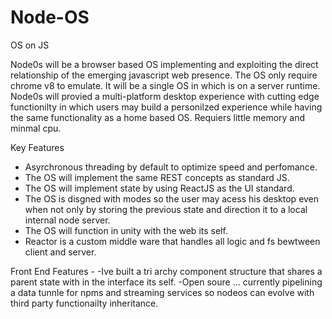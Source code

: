 # Node-OS
 OS on JS

Node0s will be a browser based OS implementing and exploiting the direct relationship
of the emerging javascript web presence. The OS only require chrome v8 to emulate. It will
be a single OS in which is on a server runtime. Node0s will provied a multi-platform desktop 
experience with cutting edge functionilty in which users may build a personilzed experience while
having the same functionality as a home based OS. Requiers little memory and minmal cpu.

Key Features
- Asyrchronous threading by default to optimize speed and perfomance.
- The OS will implement the same REST concepts as standard JS.
- The OS will implement state by using ReactJS as the UI standard.
- The OS is disgned with modes so the user may acess his desktop even when not only
by storing the previous state and direction it to a local internal node server.
- The OS will function in unity with the web its self.
- Reactor is a custom middle ware that handles all logic and fs 
bewtween client and server.

Front End Features -
-Ive built a tri archy component structure that shares a parent state with in the interface its self.
-Open soure ... currently pipelining a data tunnle for npms and streaming services so nodeos can evolve with  third party functionailty inheritance. 
